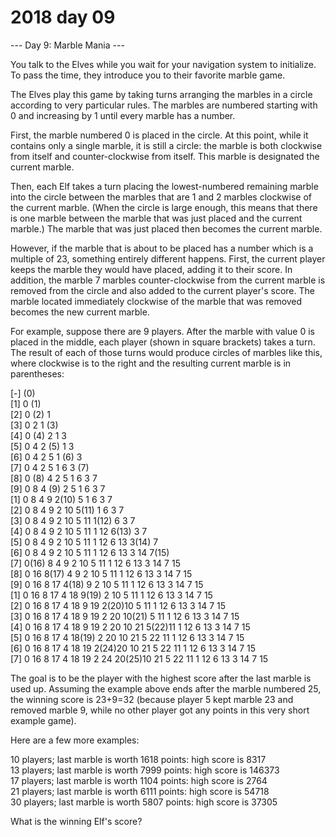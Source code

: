# 2018 day 09

--- Day 9: Marble Mania ---

You talk to the Elves while you wait for your navigation system to initialize. To pass the time, they introduce you to their favorite marble game.



The Elves play this game by taking turns arranging the marbles in a circle according to very particular rules. The marbles are numbered starting with 0 and increasing by 1 until every marble has a number.



First, the marble numbered 0 is placed in the circle. At this point, while it contains only a single marble, it is still a circle: the marble is both clockwise from itself and counter-clockwise from itself. This marble is designated the current marble.



Then, each Elf takes a turn placing the lowest-numbered remaining marble into the circle between the marbles that are 1 and 2 marbles clockwise of the current marble. (When the circle is large enough, this means that there is one marble between the marble that was just placed and the current marble.) The marble that was just placed then becomes the current marble.



However, if the marble that is about to be placed has a number which is a multiple of 23, something entirely different happens. First, the current player keeps the marble they would have placed, adding it to their score. In addition, the marble 7 marbles counter-clockwise from the current marble is removed from the circle and also added to the current player's score. The marble located immediately clockwise of the marble that was removed becomes the new current marble.



For example, suppose there are 9 players. After the marble with value 0 is placed in the middle, each player (shown in square brackets) takes a turn. The result of each of those turns would produce circles of marbles like this, where clockwise is to the right and the resulting current marble is in parentheses:



[-] (0)\
[1]  0 (1)\
[2]  0 (2) 1 \
[3]  0  2  1 (3)\
[4]  0 (4) 2  1  3 \
[5]  0  4  2 (5) 1  3 \
[6]  0  4  2  5  1 (6) 3 \
[7]  0  4  2  5  1  6  3 (7)\
[8]  0 (8) 4  2  5  1  6  3  7 \
[9]  0  8  4 (9) 2  5  1  6  3  7 \
[1]  0  8  4  9  2(10) 5  1  6  3  7 \
[2]  0  8  4  9  2 10  5(11) 1  6  3  7 \
[3]  0  8  4  9  2 10  5 11  1(12) 6  3  7 \
[4]  0  8  4  9  2 10  5 11  1 12  6(13) 3  7 \
[5]  0  8  4  9  2 10  5 11  1 12  6 13  3(14) 7 \
[6]  0  8  4  9  2 10  5 11  1 12  6 13  3 14  7(15)\
[7]  0(16) 8  4  9  2 10  5 11  1 12  6 13  3 14  7 15 \
[8]  0 16  8(17) 4  9  2 10  5 11  1 12  6 13  3 14  7 15 \
[9]  0 16  8 17  4(18) 9  2 10  5 11  1 12  6 13  3 14  7 15 \
[1]  0 16  8 17  4 18  9(19) 2 10  5 11  1 12  6 13  3 14  7 15 \
[2]  0 16  8 17  4 18  9 19  2(20)10  5 11  1 12  6 13  3 14  7 15 \
[3]  0 16  8 17  4 18  9 19  2 20 10(21) 5 11  1 12  6 13  3 14  7 15 \
[4]  0 16  8 17  4 18  9 19  2 20 10 21  5(22)11  1 12  6 13  3 14  7 15 \
[5]  0 16  8 17  4 18(19) 2 20 10 21  5 22 11  1 12  6 13  3 14  7 15 \
[6]  0 16  8 17  4 18 19  2(24)20 10 21  5 22 11  1 12  6 13  3 14  7 15 \
[7]  0 16  8 17  4 18 19  2 24 20(25)10 21  5 22 11  1 12  6 13  3 14  7 15



The goal is to be the player with the highest score after the last marble is used up. Assuming the example above ends after the marble numbered 25, the winning score is 23+9=32 (because player 5 kept marble 23 and removed marble 9, while no other player got any points in this very short example game).



Here are a few more examples:



10 players; last marble is worth 1618 points: high score is 8317\
13 players; last marble is worth 7999 points: high score is 146373\
17 players; last marble is worth 1104 points: high score is 2764\
21 players; last marble is worth 6111 points: high score is 54718\
30 players; last marble is worth 5807 points: high score is 37305



What is the winning Elf's score?



